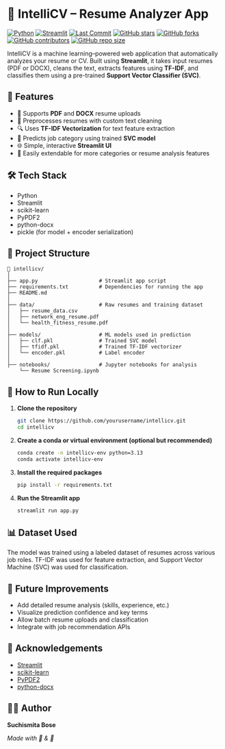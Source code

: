# 📝 IntelliCV – Resume Analyzer App

[![Python](https://img.shields.io/badge/Python-3.13-blue?logo=python)](https://www.python.org/)
[![Streamlit](https://img.shields.io/badge/Built%20with-Streamlit-red?logo=streamlit)](https://streamlit.io/)
[![Last Commit](https://img.shields.io/github/last-commit/psychomita/intellicv)](https://github.com/psychomita/intellicv/commits/main)
[![GitHub stars](https://img.shields.io/github/stars/psychomita/intellicv?style=social)](https://github.com/psychomita/intellicv/stargazers)
[![GitHub forks](https://img.shields.io/github/forks/psychomita/intellicv?style=social)](https://github.com/psychomita/intellicv/network/members)
[![GitHub contributors](https://img.shields.io/github/contributors/psychomita/intellicv)](https://github.com/psychomita/intellicv/graphs/contributors)
[![GitHub repo size](https://img.shields.io/github/repo-size/psychomita/intellicv)](https://github.com/psychomita/intellicv)

IntelliCV is a machine learning–powered web application that automatically analyzes your resume or CV. Built using **Streamlit**, it takes input resumes (PDF or DOCX), cleans the text, extracts features using **TF-IDF**, and classifies them using a pre-trained **Support Vector Classifier (SVC)**.

## 🚀 Features

- 📄 Supports **PDF** and **DOCX** resume uploads
- 🧹 Preprocesses resumes with custom text cleaning
- 🔍 Uses **TF-IDF Vectorization** for text feature extraction
- 🧠 Predicts job category using trained **SVC model**
- 🌐 Simple, interactive **Streamlit UI**
- 🧰 Easily extendable for more categories or resume analysis features

## 🛠️ Tech Stack

- Python
- Streamlit
- scikit-learn
- PyPDF2
- python-docx
- pickle (for model + encoder serialization)

## 📂 Project Structure

```
📁 intellicv/
│
├── app.py                    # Streamlit app script
├── requirements.txt          # Dependencies for running the app
├── README.md
│
├── data/                     # Raw resumes and training dataset
│   ├── resume_data.csv
│   ├── network_eng_resume.pdf
│   └── health_fitness_resume.pdf
│
├── models/                   # ML models used in prediction
│   ├── clf.pkl               # Trained SVC model
│   ├── tfidf.pkl             # Trained TF-IDF vectorizer
│   └── encoder.pkl           # Label encoder
│
├── notebooks/                # Jupyter notebooks for analysis
    └── Resume Screening.ipynb
```

## 🧪 How to Run Locally

1. **Clone the repository**

   ```bash
   git clone https://github.com/yourusername/intellicv.git
   cd intellicv
   ```

2. **Create a conda or virtual environment (optional but recommended)**

   ```bash
   conda create -n intellicv-env python=3.13
   conda activate intellicv-env
   ```

3. **Install the required packages**

   ```bash
   pip install -r requirements.txt
   ```

4. **Run the Streamlit app**
   ```bash
   streamlit run app.py
   ```

## 📊 Dataset Used

The model was trained using a labeled dataset of resumes across various job roles. TF-IDF was used for feature extraction, and Support Vector Machine (SVC) was used for classification.

## 🔮 Future Improvements

- Add detailed resume analysis (skills, experience, etc.)
- Visualize prediction confidence and key terms
- Allow batch resume uploads and classification
- Integrate with job recommendation APIs

## 🙌 Acknowledgements

- [Streamlit](https://streamlit.io/)
- [scikit-learn](https://scikit-learn.org/)
- [PyPDF2](https://pypi.org/project/PyPDF2/)
- [python-docx](https://python-docx.readthedocs.io/)

## 🧑‍💻 Author

**Suchismita Bose**


*Made with 💚 & 🐍*
